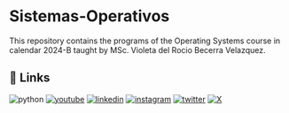# Sistemas-Operativos

This repository contains the programs of the Operating Systems course in calendar 2024-B taught by MSc. Violeta del Rocio Becerra Velazquez.

## 🔗 Links
![python](https://img.shields.io/badge/python-3670A0?style=for-the-badge&logo=python&logoColor=ffdd54)
[![youtube](https://img.shields.io/badge/YouTube-red?style=for-the-badge&logo=youtube&logoColor=white)](https://www.youtube.com/@JOSELUISHARODIAZ)
[![linkedin](https://img.shields.io/badge/linkedin-0A66C2?style=for-the-badge&logo=linkedin&logoColor=white)](https://www.linkedin.com/in/jose-luis-haro-diaz/)
[![instagram](https://img.shields.io/badge/Instagram-E4405F?style=for-the-badge&logo=instagram&logoColor=white)](https://www.instagram.com/joseluis_hd_/)
[![twitter](https://img.shields.io/badge/twitter-1DA1F2?style=for-the-badge&logo=twitter&logoColor=white)](https://twitter.com/joseluis_hd_)
[![X](https://img.shields.io/badge/X-%23000000.svg?logo=X&logoColor=white)](https://twitter.com/joseluis_hd)
